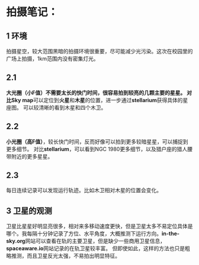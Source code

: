 # 拍摄笔记：
## 1 环境
拍摄星空，较大范围黑暗的拍摄环境很重要，尽可能减少光污染。这次在校园里的广场上拍摄，1km范围内没有密集灯光。

## 2.1
**大光圈（小F值）**不需要太长的快门时间，很容易拍到较亮的几颗主要的星星。
对比**Sky map**可以定位到**火星**和**木星**的位置，进一步通过**stellarium**获得具体的星座图。
可以较清晰的看到木星和四个木卫。

## 2.2
**小光圈（高F值）**，较长快门时间，反而好像可以拍到更多较暗星星，可以捕捉到更多细节。
对比**stellarium**，可以看到NGC 1980更多细节，以及猎户座的猎人腰带附近的更多星星。

## 2.3
每日连续记录可以发现运行轨迹。比如木卫相对木星的位置会变化。

## 3 卫星的观测
卫星比星星好明显亮很多，相对来多移动速度更快，但是卫星太多不易定位具体是哪个。我每隔十分钟记录了方位、水平角度，大概推测下运行方向。**in-the-sky.org**网站可以查看在轨的主要卫星，但是缺少一些商用卫星信息，**spaceaware.io**网站记录的在轨卫星较丰富。
但即使如此，这样的方法也只是粗略推测，而且卫星反光太强，不易拍出明显特征。